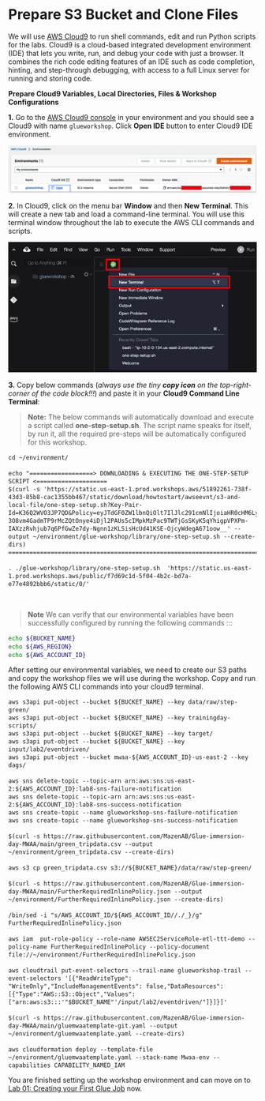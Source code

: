 # Prepare S3 Bucket and Clone Files

We will use [AWS Cloud9](https://aws.amazon.com/cloud9/) to run shell commands, edit and run Python scripts for the labs. Cloud9 is a cloud-based integrated development environment (IDE) that lets you write, run, and debug your code with just a browser. It combines the rich code editing features of an IDE such as code completion, hinting, and step-through debugging, with access to a full Linux server for running and storing code.

**Prepare Cloud9 Variables, Local Directories, Files & Workshop Configurations**

**1.** Go to the [AWS Cloud9 console](https://us-east-2.console.aws.amazon.com/cloud9/) in your environment and you should see a Cloud9 with name `glueworkshop`. Click **Open IDE** button to enter Cloud9 IDE environment. 

![Cloud 9 console](/static/howtostart/awseevnt/s3-and-local-file/cloud9-1.png)

**2.** In Cloud9, click on the menu bar **Window** and then **New Terminal**. This will create a new tab and load a command-line terminal. You will use this terminal window throughout the lab to execute the AWS CLI commands and scripts.

![new Cloud9 terminal](/static/howtostart/awseevnt/s3-and-local-file/cloud9-2.png)

**3.** Copy below commands (*always use the tiny **copy icon** on the top-right-corner of the code block!!!*) and paste it in your **Cloud9 Command Line Terminal**:

> **Note:**
> The below commands will automatically download and execute a script called **one-step-setup.sh**. The script name speaks for itself, by run it, all the required pre-steps will be automatically configured for this workshop.


~~~shell
cd ~/environment/

echo "==================> DOWNLOADING & EXECUTING THE ONE-STEP-SETUP SCRIPT <====================
$(curl -s 'https://static.us-east-1.prod.workshops.aws/51892261-738f-43d3-85b8-cac1355bb467/static/download/howtostart/awseevnt/s3-and-local-file/one-step-setup.sh?Key-Pair-Id=K36Q2WVO3JP7QD&Policy=eyJTdGF0ZW1lbnQiOlt7IlJlc291cmNlIjoiaHR0cHM6Ly9zdGF0aWMudXMtZWFzdC0xLnByb2Qud29ya3Nob3BzLmF3cy81MTg5MjI2MS03MzhmLTQzZDMtODViOC1jYWMxMzU1YmI0NjcvKiIsIkNvbmRpdGlvbiI6eyJEYXRlTGVzc1RoYW4iOnsiQVdTOkVwb2NoVGltZSI6MTY4Nzk2ODQxN319fV19&Signature=CodBQ5BVX~2RMe28fQHZSAyjygRRylVTnbAYYGGUjUOR93UTGEdFX7IvpGq8YvMcIne5ot06PI~UwH6QqUAMJYRFTW3XOEuS58FSlAQz522el1CCxJAwPPJOBcwj7YdOJRfW7ytGZ7pnwciLoHb7nvWLkDPRgqsfNrc~OvbLKShm~SnByxL3B88cfeL4rhMdtYIvCvhUSYuigeOKGZh6h-3O8vm4GadmTP9rMcZQtOnye4iDjl2PAUs5cIMpkMzPac9TWTjGsSKyK5qYhigpVPXPm-IAXzzRvhjub7q6PfGwZe7dy-Ngnn1zKLSisHcUd41KSE-OjcyWdegA671oow__' --output ~/environment/glue-workshop/library/one-step-setup.sh --create-dirs)
==========================================================================================="

. ./glue-workshop/library/one-step-setup.sh  'https://static.us-east-1.prod.workshops.aws/public/f7d69c1d-5f04-4b2c-bd7a-e77e4892bbb6/static/0/'



~~~

> **Note**
> We can verify that our environmental variables have been successfully configured by running the following commands :::

```bash
echo ${BUCKET_NAME}
echo ${AWS_REGION}
echo ${AWS_ACCOUNT_ID}
```

After setting our environmental variables, we need to create our S3 paths and copy the workshop files we will use during the workshop. Copy and run the following AWS CLI commands into your cloud9 terminal. 

~~~shell
aws s3api put-object --bucket ${BUCKET_NAME} --key data/raw/step-green/
aws s3api put-object --bucket ${BUCKET_NAME} --key trainingday-scripts/
aws s3api put-object --bucket ${BUCKET_NAME} --key target/
aws s3api put-object --bucket ${BUCKET_NAME} --key input/lab2/eventdriven/
aws s3api put-object --bucket mwaa-${AWS_ACCOUNT_ID}-us-east-2 --key dags/

aws sns delete-topic --topic-arn arn:aws:sns:us-east-2:${AWS_ACCOUNT_ID}:lab8-sns-failure-notification
aws sns delete-topic --topic-arn arn:aws:sns:us-east-2:${AWS_ACCOUNT_ID}:lab8-sns-success-notification
aws sns create-topic --name glueworkshop-sns-failure-notification
aws sns create-topic --name glueworkshop-sns-success-notification

$(curl -s https://raw.githubusercontent.com/MazenAB/Glue-immersion-day-MWAA/main/green_tripdata.csv --output ~/environment/green_tripdata.csv --create-dirs)

aws s3 cp green_tripdata.csv s3://${BUCKET_NAME}/data/raw/step-green/

$(curl -s https://raw.githubusercontent.com/MazenAB/Glue-immersion-day-MWAA/main/FurtherRequiredInlinePolicy.json --output ~/environment/FurtherRequiredInlinePolicy.json --create-dirs)

/bin/sed -i "s/AWS_ACCOUNT_ID/${AWS_ACCOUNT_ID//./_}/g" FurtherRequiredInlinePolicy.json

aws iam  put-role-policy --role-name AWSEC2ServiceRole-etl-ttt-demo --policy-name FurtherRequiredInlinePolicy --policy-document file://~/environment/FurtherRequiredInlinePolicy.json

aws cloudtrail put-event-selectors --trail-name glueworkshop-trail --event-selectors '[{"ReadWriteType": "WriteOnly","IncludeManagementEvents": false,"DataResources": [{"Type":"AWS::S3::Object","Values": ["arn:aws:s3:::'"$BUCKET_NAME"'/input/lab2/eventdriven/"]}]}]'

$(curl -s https://raw.githubusercontent.com/MazenAB/Glue-immersion-day-MWAA/main/gluemwaatemplate-git.yaml --output ~/environment/gluemwaatemplate.yaml --create-dirs)

aws cloudformation deploy --template-file  ~/environment/gluemwaatemplate.yaml --stack-name Mwaa-env --capabilities CAPABILITY_NAMED_IAM

~~~



You are finished setting up the workshop environment and can move on to [Lab 01: Creating your First Glue Job](/Lab%2001%3A%20Creating%20your%20First%20Glue%20Job/README.md) now.